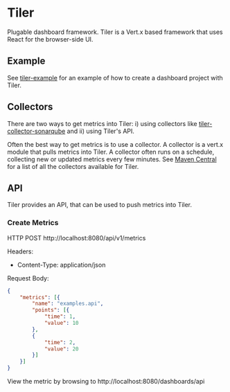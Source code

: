 # Tiler

Plugable dashboard framework.  Tiler is a Vert.x based framework that uses React for the browser-side UI.

## Example

See [tiler-example](https://github.com/tiler-project/tiler-example) for an example of how to create a dashboard project with Tiler.

## Collectors

There are two ways to get metrics into Tiler: i) using collectors like [tiler-collector-sonarqube](https://github.com/tiler-project/tiler-collector-sonarqube) and ii) using Tiler's API.

Often the best way to get metrics is to use a collector.  A collector is a vert.x module that pulls metrics into Tiler.  A collector often runs on a schedule, collecting new or updated metrics every few minutes.  See [Maven Central](http://search.maven.org/#search%7Cga%7C1%7Ctiler-collector) for a list of all the collectors available for Tiler.

## API

Tiler provides an API, that can be used to push metrics into Tiler.

### Create Metrics

HTTP POST http://localhost:8080/api/v1/metrics

Headers:

  * Content-Type: application/json

Request Body:

``` json
{
    "metrics": [{
        "name": "examples.api",
        "points": [{
            "time": 1,
            "value": 10
        },
        {
            "time": 2,
            "value": 20
        }]
    }]
}
```

View the metric by browsing to http://localhost:8080/dashboards/api

